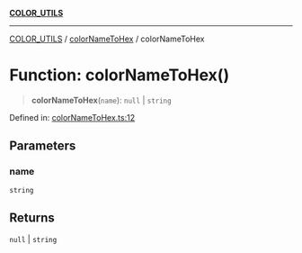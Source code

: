 [**COLOR_UTILS**](../../README.md)

***

[COLOR_UTILS](../../README.md) / [colorNameToHex](../README.md) / colorNameToHex

# Function: colorNameToHex()

> **colorNameToHex**(`name`): `null` \| `string`

Defined in: [colorNameToHex.ts:12](https://github.com/dailker/everyutil/blob/7c30ec40bbb398255a9be572db0a537e8bcb9c11/src/color/colorNameToHex.ts#L12)

## Parameters

### name

`string`

## Returns

`null` \| `string`
